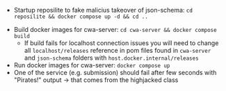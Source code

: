 - Startup reposilite to fake malicius takeover of json-schema: `cd reposilite && docker compose up -d && cd ..`
<!-- - Add reposilite alias to /etc/hosts: `127.0.0.1    reposilite`
    - This is needed because during build docker "localhost" = "container" -->
- Build docker images for cwa-server: `cd cwa-server && docker compose build`
    - If build fails for localhost connection issues you will need to change all `localhost/releases` reference in pom files found in `cwa-server` and `json-schema` folders with `host.docker.internal/releases`
- Run docker images for cwa-server: `docker compose up`
- One of the service (e.g. submission) should fail after few seconds with "Pirates!" output -> that comes from the highjacked class